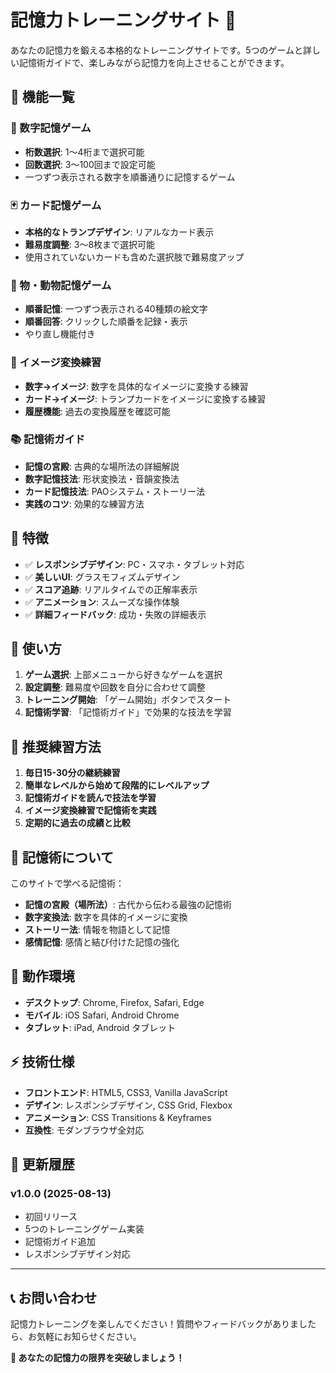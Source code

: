 # 記憶力トレーニングサイト 🧠

あなたの記憶力を鍛える本格的なトレーニングサイトです。5つのゲームと詳しい記憶術ガイドで、楽しみながら記憶力を向上させることができます。

## 🎯 機能一覧

### 🔢 数字記憶ゲーム
- **桁数選択**: 1〜4桁まで選択可能
- **回数選択**: 3〜100回まで設定可能
- 一つずつ表示される数字を順番通りに記憶するゲーム

### 🃏 カード記憶ゲーム
- **本格的なトランプデザイン**: リアルなカード表示
- **難易度調整**: 3〜8枚まで選択可能
- 使用されていないカードも含めた選択肢で難易度アップ

### 🦁 物・動物記憶ゲーム
- **順番記憶**: 一つずつ表示される40種類の絵文字
- **順番回答**: クリックした順番を記録・表示
- やり直し機能付き

### 🧠 イメージ変換練習
- **数字→イメージ**: 数字を具体的なイメージに変換する練習
- **カード→イメージ**: トランプカードをイメージに変換する練習
- **履歴機能**: 過去の変換履歴を確認可能

### 📚 記憶術ガイド
- **記憶の宮殿**: 古典的な場所法の詳細解説
- **数字記憶技法**: 形状変換法・音韻変換法
- **カード記憶技法**: PAOシステム・ストーリー法
- **実践のコツ**: 効果的な練習方法

## 🎨 特徴

- ✅ **レスポンシブデザイン**: PC・スマホ・タブレット対応
- ✅ **美しいUI**: グラスモフィズムデザイン
- ✅ **スコア追跡**: リアルタイムでの正解率表示
- ✅ **アニメーション**: スムーズな操作体験
- ✅ **詳細フィードバック**: 成功・失敗の詳細表示

## 🚀 使い方

1. **ゲーム選択**: 上部メニューから好きなゲームを選択
2. **設定調整**: 難易度や回数を自分に合わせて調整
3. **トレーニング開始**: 「ゲーム開始」ボタンでスタート
4. **記憶術学習**: 「記憶術ガイド」で効果的な技法を学習

## 🎯 推奨練習方法

1. **毎日15-30分の継続練習**
2. **簡単なレベルから始めて段階的にレベルアップ**
3. **記憶術ガイドを読んで技法を学習**
4. **イメージ変換練習で記憶術を実践**
5. **定期的に過去の成績と比較**

## 🧠 記憶術について

このサイトで学べる記憶術：

- **記憶の宮殿（場所法）**: 古代から伝わる最強の記憶術
- **数字変換法**: 数字を具体的イメージに変換
- **ストーリー法**: 情報を物語として記憶
- **感情記憶**: 感情と結び付けた記憶の強化

## 📱 動作環境

- **デスクトップ**: Chrome, Firefox, Safari, Edge
- **モバイル**: iOS Safari, Android Chrome
- **タブレット**: iPad, Android タブレット

## ⚡ 技術仕様

- **フロントエンド**: HTML5, CSS3, Vanilla JavaScript
- **デザイン**: レスポンシブデザイン, CSS Grid, Flexbox
- **アニメーション**: CSS Transitions & Keyframes
- **互換性**: モダンブラウザ全対応

## 🔄 更新履歴

### v1.0.0 (2025-08-13)
- 初回リリース
- 5つのトレーニングゲーム実装
- 記憶術ガイド追加
- レスポンシブデザイン対応

---

## 📞 お問い合わせ

記憶力トレーニングを楽しんでください！質問やフィードバックがありましたら、お気軽にお知らせください。

**🧠 あなたの記憶力の限界を突破しましょう！**